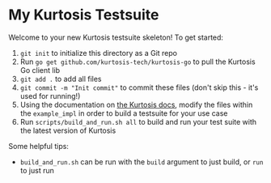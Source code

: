 My Kurtosis Testsuite
=====================
Welcome to your new Kurtosis testsuite skeleton! To get started:

1. `git init` to initialize this directory as a Git repo
1. Run `go get github.com/kurtosis-tech/kurtosis-go` to pull the Kurtosis Go client lib
1. `git add .` to add all files
1. `git commit -m "Init commit"` to commit these files (don't skip this - it's used for running!)
1. Using the documentation on [the Kurtosis docs](https://github.com/kurtosis-tech/kurtosis-docs), modify the files within the `example_impl` in order to build a testsuite for your use case
1. Run `scripts/build_and_run.sh all` to build and run your test suite with the latest version of Kurtosis

Some helpful tips:
* `build_and_run.sh` can be run with the `build` argument to just build, or `run` to just run
